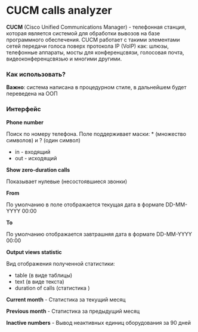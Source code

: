 CUCM calls analyzer
=====================

**CUCM** (Cisco Unified Communications Manager) - телефонная станция, которая является системой для обработки вывозов на базе программного обеспечения. CUCM работает с такими элементами сетей передачи голоса поверх протокола IP (VoIP) как: шлюзы, телефонные аппараты, мосты для конференцсвязи, голосовая почта, видеоконференцсвязью и многими другими.

### Как использовать?

**Важно**: система написана в процедурном стиле, в дальнейшем будет переведена на ООП

### Интерфейс

**Phone number**

Поиск по номеру телефона. Поле поддерживает маски: * (множество символов) и ? (один символ)

* in - входящий
* out - исходящий

**Show zero-duration calls**

Показывает нулевые (несостоявшиеся звонки)

**From**

По умолчанию в поле отображается текущая дата в формате DD-MM-YYYY 00:00

**To**

По умолчанию отображается завтрашняя дата в формате DD-MM-YYYY 00:00

**Output views statistic**

Вид отображения полученной статистики:

* table (в виде таблицы)
* text (в виде текста)
* duration of calls (статистика )

**Current month** - Статистика за текущий месяц

**Previous month** - Статистика за предыдущий месяц

**Inactive numbers** - Вывод неактивных единиц оборудования за 90 дней